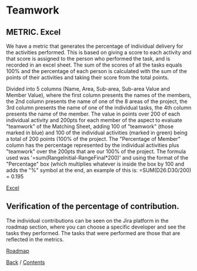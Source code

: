 # Teamwork
## METRIC. Excel

We have a metric that generates the percentage of individual delivery for the activities performed. This is based on giving a score to each activity and that score is assigned to the person who performed the task, and is recorded in an excel sheet. The sum of the scores of all the tasks equals 100% and the percentage of each person is calculated with the sum of the points of their activities and taking their score from the total points.

Divided into 5 columns (Name, Area, Sub-area, Sub-area Value and Member Value), where the first column presents the names of the members, the 2nd column presents the name of one of the 8 areas of the project, the 3rd column presents the name of one of the individual tasks, the 4th column presents the name of the member. The value in points over 200 of each individual activity and 200pts for each member of the aspect to evaluate "teamwork" of the Matching Sheet, adding 100 of "teamwork" (those marked in blue) and 100 of the individual activities (marked in green) being a total of 200 points (100% of the project. The "Percentage of Member" column has the percentage represented by the individual activities plus "teamwork" over the 200pts that are our 100% of the project. The formula used was '=sum(RangeInitial-RangeFinal*200)' and using the format of the "Percentage" box (which multiplies whatever is inside the box by 100 and adds the "%" symbol at the end, an example of this is: =SUM(D26:D30/200) = 0.195

[Excel](https://drive.google.com/file/d/17_sj2oP0voHFacM_bIQ_VcdIGI5xYTmD/view "Excel")

## Verification of the percentage of contribution.

The individual contributions can be seen on the Jira platform in the roadmap section, where you can choose a specific developer and see the tasks they performed. The tasks that were performed are those that are reflected in the metrics.

[Roadmap](https://metodos-de-organizacion.atlassian.net/jira/software/projects/FIS/boards/2/roadmap "https://metodos-de-organizacion.atlassian.net/jira/software/projects/FIS/boards/2/roadmap")

[Back](https://github.com/DanielaLujanTrejo/Methods-of-organization-/blob/Final-delivery/Documentation/7.%20Competencies.md#competencies) / [Contents](https://github.com/DanielaLujanTrejo/Methods-of-organization-/tree/Final-delivery#methods-of-organization-notebook) 
